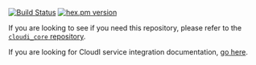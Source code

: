 [![Build Status](https://app.travis-ci.com/CloudI/cloudi_service_http_cowboy.svg?branch=master)](https://app.travis-ci.com/CloudI/cloudi_service_http_cowboy)
[![hex.pm version](https://img.shields.io/hexpm/v/cloudi_service_http_cowboy.svg)](https://hex.pm/packages/cloudi_service_http_cowboy)

If you are looking to see if you need this repository, please refer to the [`cloudi_core` repository](https://github.com/CloudI/cloudi_core#about).

If you are looking for CloudI service integration documentation, [go here](https://github.com/CloudI/CloudI#integration).

